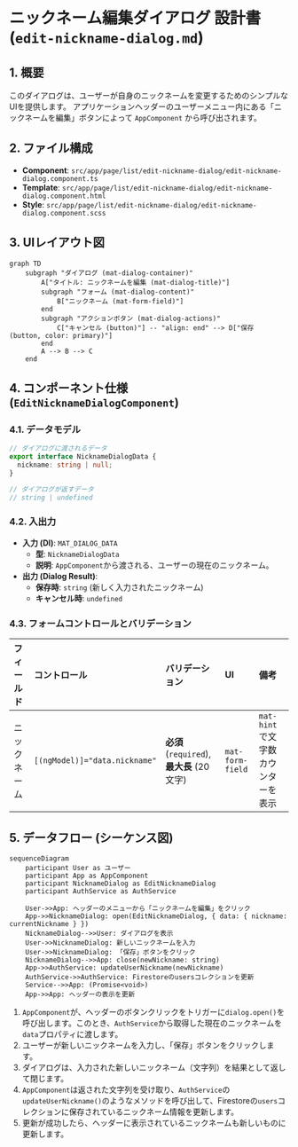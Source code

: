 # ニックネーム編集ダイアログ 設計書 (`edit-nickname-dialog.md`)

## 1. 概要

このダイアログは、ユーザーが自身のニックネームを変更するためのシンプルなUIを提供します。
アプリケーションヘッダーのユーザーメニュー内にある「ニックネームを編集」ボタンによって `AppComponent` から呼び出されます。

## 2. ファイル構成

-   **Component**: `src/app/page/list/edit-nickname-dialog/edit-nickname-dialog.component.ts`
-   **Template**: `src/app/page/list/edit-nickname-dialog/edit-nickname-dialog.component.html`
-   **Style**: `src/app/page/list/edit-nickname-dialog/edit-nickname-dialog.component.scss`

## 3. UIレイアウト図

```mermaid
graph TD
    subgraph "ダイアログ (mat-dialog-container)"
        A["タイトル: ニックネームを編集 (mat-dialog-title)"]
        subgraph "フォーム (mat-dialog-content)"
            B["ニックネーム (mat-form-field)"]
        end
        subgraph "アクションボタン (mat-dialog-actions)"
            C["キャンセル (button)"] -- "align: end" --> D["保存 (button, color: primary)"]
        end
        A --> B --> C
    end
```

## 4. コンポーネント仕様 (`EditNicknameDialogComponent`)

### 4.1. データモデル

```typescript
// ダイアログに渡されるデータ
export interface NicknameDialogData {
  nickname: string | null;
}

// ダイアログが返すデータ
// string | undefined
```

### 4.2. 入出力

-   **入力 (DI)**: `MAT_DIALOG_DATA`
    -   **型**: `NicknameDialogData`
    -   **説明**: `AppComponent`から渡される、ユーザーの現在のニックネーム。
-   **出力 (Dialog Result)**:
    -   **保存時**: `string` (新しく入力されたニックネーム)
    -   **キャンセル時**: `undefined`

### 4.3. フォームコントロールとバリデーション

| フィールド | コントロール | バリデーション | UI | 備考 |
| :--- | :--- | :--- | :--- | :--- |
| ニックネーム | `[(ngModel)]="data.nickname"` | **必須** (`required`), **最大長** (20文字) | `mat-form-field` | `mat-hint`で文字数カウンターを表示 |

## 5. データフロー (シーケンス図)

```mermaid
sequenceDiagram
    participant User as ユーザー
    participant App as AppComponent
    participant NicknameDialog as EditNicknameDialog
    participant AuthService as AuthService

    User->>App: ヘッダーのメニューから「ニックネームを編集」をクリック
    App->>NicknameDialog: open(EditNicknameDialog, { data: { nickname: currentNickname } })
    NicknameDialog-->>User: ダイアログを表示
    User->>NicknameDialog: 新しいニックネームを入力
    User->>NicknameDialog: 「保存」ボタンをクリック
    NicknameDialog-->>App: close(newNickname: string)
    App->>AuthService: updateUserNickname(newNickname)
    AuthService->>AuthService: Firestoreのusersコレクションを更新
    Service-->>App: (Promise<void>)
    App->>App: ヘッダーの表示を更新
```

1.  `AppComponent`が、ヘッダーのボタンクリックをトリガーに`dialog.open()`を呼び出します。このとき、`AuthService`から取得した現在のニックネームを`data`プロパティに渡します。
2.  ユーザーが新しいニックネームを入力し、「保存」ボタンをクリックします。
3.  ダイアログは、入力された新しいニックネーム（文字列）を結果として返して閉じます。
4.  `AppComponent`は返された文字列を受け取り、`AuthService`の`updateUserNickname()`のようなメソッドを呼び出して、Firestoreの`users`コレクションに保存されているニックネーム情報を更新します。
5.  更新が成功したら、ヘッダーに表示されているニックネームも新しいものに更新します。